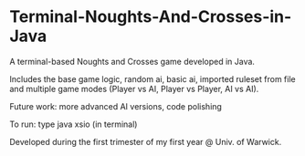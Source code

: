 # Terminal-Noughts-And-Crosses-in-Java
A terminal-based Noughts and Crosses game developed in Java.

Includes the base game logic, random ai, basic ai, imported ruleset from file and multiple game modes (Player vs AI, Player vs Player, AI vs AI). 

Future work: more advanced AI versions, code polishing

To run: type java xsio (in terminal)

Developed during the first trimester of my first year @ Univ. of Warwick.
